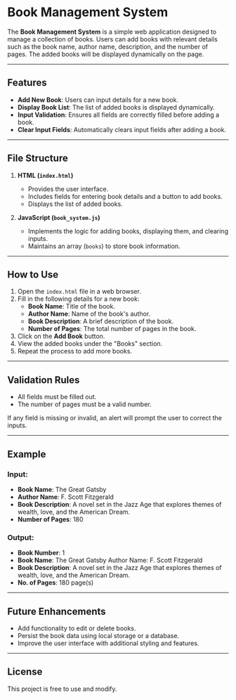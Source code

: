 # Book Management System

The **Book Management System** is a simple web application designed to manage a collection of books. Users can add books with relevant details such as the book name, author name, description, and the number of pages. The added books will be displayed dynamically on the page.

---

## Features

- **Add New Book**: Users can input details for a new book.
- **Display Book List**: The list of added books is displayed dynamically.
- **Input Validation**: Ensures all fields are correctly filled before adding a book.
- **Clear Input Fields**: Automatically clears input fields after adding a book.

---

## File Structure

1. **HTML (`index.html`)**
   - Provides the user interface.
   - Includes fields for entering book details and a button to add books.
   - Displays the list of added books.

2. **JavaScript (`book_system.js`)**
   - Implements the logic for adding books, displaying them, and clearing inputs.
   - Maintains an array (`books`) to store book information.

---

## How to Use

1. Open the `index.html` file in a web browser.
2. Fill in the following details for a new book:
   - **Book Name**: Title of the book.
   - **Author Name**: Name of the book's author.
   - **Book Description**: A brief description of the book.
   - **Number of Pages**: The total number of pages in the book.
3. Click on the **Add Book** button.
4. View the added books under the "Books" section.
5. Repeat the process to add more books.

---

## Validation Rules

- All fields must be filled out.
- The number of pages must be a valid number.

If any field is missing or invalid, an alert will prompt the user to correct the inputs.

---

## Example

### Input:
- **Book Name**: The Great Gatsby  
- **Author Name**: F. Scott Fitzgerald  
- **Book Description**: A novel set in the Jazz Age that explores themes of wealth, love, and the American Dream.  
- **Number of Pages**: 180  

### Output:
- **Book Number**: 1
- **Book Name**: The Great Gatsby Author Name: F. Scott Fitzgerald
- **Book Description**: A novel set in the Jazz Age that explores themes of wealth, love, and the American Dream.
- **No. of Pages**: 180 page(s)


---

## Future Enhancements

- Add functionality to edit or delete books.
- Persist the book data using local storage or a database.
- Improve the user interface with additional styling and features.

---

## License

This project is free to use and modify.
